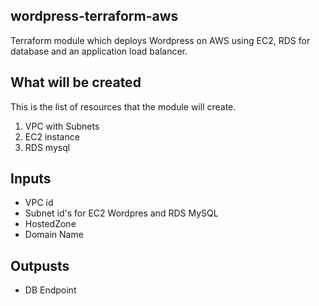 ## wordpress-terraform-aws

Terraform module which deploys Wordpress on AWS using EC2, RDS for database and an application load balancer.

## What will be created

This is the list of resources that the module will create.

1. VPC with Subnets
2. EC2 instance
3. RDS mysql 

## Inputs

- VPC id
- Subnet id's for EC2 Wordpres and RDS MySQL
- HostedZone
- Domain Name

## Outpusts

- DB Endpoint
